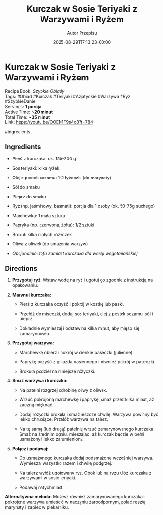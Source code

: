 ﻿---
draft: true
title: "Kurczak w Sosie Teriyaki z Warzywami i Ryżem"
author: "Autor Przepisu"
recipe_image: images/recipe-headers/default.avif
date: 2025-08-29T17:13:23-00:00
categories: ["do-kategoryzacji"]
tags: ["draft"]
tagline: "Przepis do sformatowania"
servings: 4
prep_time: 15
cook: true
cook_time: 30
calories: 300
protein: 20
fat: 10
carbohydrate: 25
---
# Kurczak w Sosie Teriyaki z Warzywami i Ryżem

Recipe Book: _Szybkie Obiady_  
Tags: #Obiad #Kurczak #Teriyaki #Azjatyckie #Warzywa #Ryż #SzybkieDanie  
Servings: **1 porcja**  
Active Time: **~20 minut**  
Total Time: **~35 minut**  
Link:  https://youtu.be/OOEN1F9s4c8?t=784

#ingredients

## Ingredients

-  Pierś z kurczaka: ok. 150-200 g
    
-  Sos teriyaki: kilka łyżek
    
-  Olej z pestek sezamu: 1-2 łyżeczki (do marynaty)
    
-  Sól do smaku
    
-  Pieprz do smaku
    
-  Ryż (np. jaśminowy, basmati): porcja dla 1 osoby (ok. 50-75g suchego)
    
-  Marchewka: 1 mała sztuka
    
-  Papryka (np. czerwona, żółta): 1/2 sztuki
    
-  Brokuł: kilka małych różyczek
    
-  Oliwa z oliwek (do smażenia warzyw)
    
-  _Opcjonalnie: tofu zamiast kurczaka dla wersji wegetariańskiej_
    

## Directions

1. **Przygotuj ryż:** Wstaw wodę na ryż i ugotuj go zgodnie z instrukcją na opakowaniu.
    
2. **Marynuj kurczaka:**
    
    - Pierś z kurczaka oczyść i pokrój w kostkę lub paski.
        
    - Przełóż do miseczki, dodaj sos teriyaki, olej z pestek sezamu, sól i pieprz.
        
    - Dokładnie wymieszaj i odstaw na kilka minut, aby mięso się zamarynowało.
        
3. **Przygotuj warzywa:**
    
    - Marchewkę obierz i pokrój w cienkie paseczki (julienne).
        
    - Paprykę oczyść z gniazda nasiennego i również pokrój w paseczki.
        
    - Brokuła podziel na mniejsze różyczki.
        
4. **Smaż warzywa i kurczaka:**
    
    - Na patelni rozgrzej odrobinę oliwy z oliwek.
        
    - Wrzuć pokrojoną marchewkę i paprykę, smaż przez kilka minut, aż zaczną mięknąć.
        
    - Dodaj różyczki brokuła i smaż jeszcze chwilę. Warzywa powinny być lekko chrupiące. Przełóż warzywa na talerz.
        
    - Na tę samą (lub drugą) patelnię wrzuć zamarynowanego kurczaka. Smaż na średnim ogniu, mieszając, aż kurczak będzie w pełni usmażony i lekko zarumieniony.
        
5. **Połącz i podawaj:**
    
    - Do usmażonego kurczaka dodaj podsmażone wcześniej warzywa. Wymieszaj wszystko razem i chwilę podgrzej.
        
    - Na talerz wyłóż ugotowany ryż. Obok lub na ryżu ułóż kurczaka z warzywami w sosie teriyaki.
        
    - Podawaj natychmiast.
        

**Alternatywna metoda:** Możesz również zamarynowanego kurczaka i pokrojone warzywa umieścić w naczyniu żaroodpornym, polać resztą marynaty i zapiec w piekarniku.